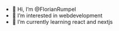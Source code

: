 - 👋 Hi, I’m @FlorianRumpel
- 👀 I’m interested in webdevelopment
- 🌱 I’m currently learning react and nextjs


